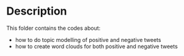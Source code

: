 # Description

This folder contains the codes about:

- how to do topic modelling of positive and negative tweets
- how to create word clouds for both positive and negative tweets